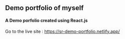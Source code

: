 ## Demo portfolio of myself

#### A Demo porfolio created using React.js

Go to the live site : [https://sr-demo-portfolio.netlify.app/ ](https://sr-demo-portfolio.netlify.app/)
